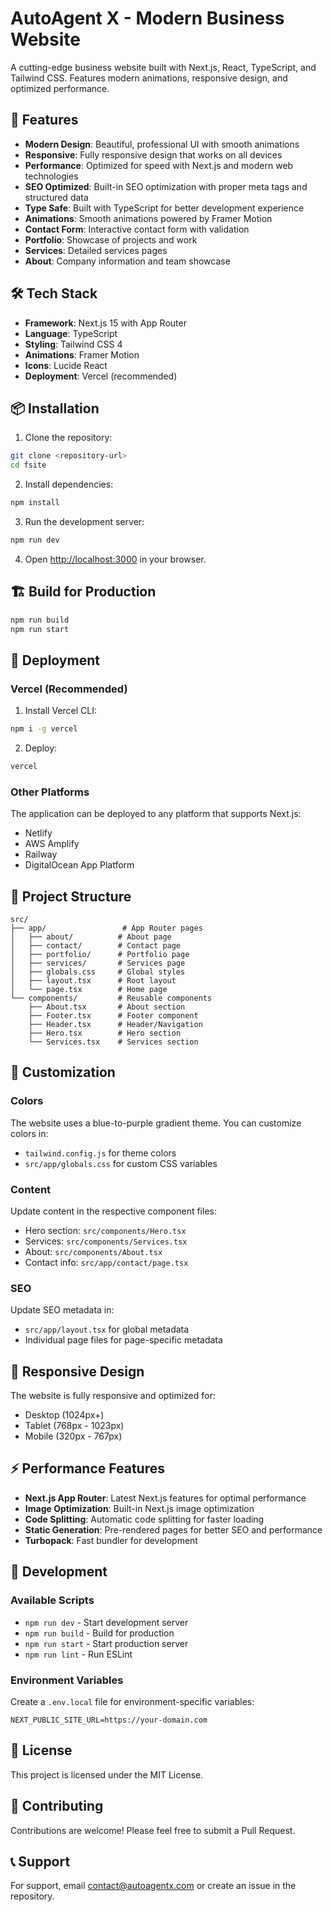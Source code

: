 # AutoAgent X - Modern Business Website

A cutting-edge business website built with Next.js, React, TypeScript, and Tailwind CSS. Features modern animations, responsive design, and optimized performance.

## 🚀 Features

- **Modern Design**: Beautiful, professional UI with smooth animations
- **Responsive**: Fully responsive design that works on all devices
- **Performance**: Optimized for speed with Next.js and modern web technologies
- **SEO Optimized**: Built-in SEO optimization with proper meta tags and structured data
- **Type Safe**: Built with TypeScript for better development experience
- **Animations**: Smooth animations powered by Framer Motion
- **Contact Form**: Interactive contact form with validation
- **Portfolio**: Showcase of projects and work
- **Services**: Detailed services pages
- **About**: Company information and team showcase

## 🛠️ Tech Stack

- **Framework**: Next.js 15 with App Router
- **Language**: TypeScript
- **Styling**: Tailwind CSS 4
- **Animations**: Framer Motion
- **Icons**: Lucide React
- **Deployment**: Vercel (recommended)

## 📦 Installation

1. Clone the repository:
```bash
git clone <repository-url>
cd fsite
```

2. Install dependencies:
```bash
npm install
```

3. Run the development server:
```bash
npm run dev
```

4. Open [http://localhost:3000](http://localhost:3000) in your browser.

## 🏗️ Build for Production

```bash
npm run build
npm run start
```

## 🚀 Deployment

### Vercel (Recommended)

1. Install Vercel CLI:
```bash
npm i -g vercel
```

2. Deploy:
```bash
vercel
```

### Other Platforms

The application can be deployed to any platform that supports Next.js:
- Netlify
- AWS Amplify
- Railway
- DigitalOcean App Platform

## 📁 Project Structure

```
src/
├── app/                 # App Router pages
│   ├── about/          # About page
│   ├── contact/        # Contact page
│   ├── portfolio/      # Portfolio page
│   ├── services/       # Services page
│   ├── globals.css     # Global styles
│   ├── layout.tsx      # Root layout
│   └── page.tsx        # Home page
└── components/         # Reusable components
    ├── About.tsx       # About section
    ├── Footer.tsx      # Footer component
    ├── Header.tsx      # Header/Navigation
    ├── Hero.tsx        # Hero section
    └── Services.tsx    # Services section
```

## 🎨 Customization

### Colors
The website uses a blue-to-purple gradient theme. You can customize colors in:
- `tailwind.config.js` for theme colors
- `src/app/globals.css` for custom CSS variables

### Content
Update content in the respective component files:
- Hero section: `src/components/Hero.tsx`
- Services: `src/components/Services.tsx`
- About: `src/components/About.tsx`
- Contact info: `src/app/contact/page.tsx`

### SEO
Update SEO metadata in:
- `src/app/layout.tsx` for global metadata
- Individual page files for page-specific metadata

## 📱 Responsive Design

The website is fully responsive and optimized for:
- Desktop (1024px+)
- Tablet (768px - 1023px)
- Mobile (320px - 767px)

## ⚡ Performance Features

- **Next.js App Router**: Latest Next.js features for optimal performance
- **Image Optimization**: Built-in Next.js image optimization
- **Code Splitting**: Automatic code splitting for faster loading
- **Static Generation**: Pre-rendered pages for better SEO and performance
- **Turbopack**: Fast bundler for development

## 🔧 Development

### Available Scripts

- `npm run dev` - Start development server
- `npm run build` - Build for production
- `npm run start` - Start production server
- `npm run lint` - Run ESLint

### Environment Variables

Create a `.env.local` file for environment-specific variables:
```
NEXT_PUBLIC_SITE_URL=https://your-domain.com
```

## 📄 License

This project is licensed under the MIT License.

## 🤝 Contributing

Contributions are welcome! Please feel free to submit a Pull Request.

## 📞 Support

For support, email contact@autoagentx.com or create an issue in the repository.